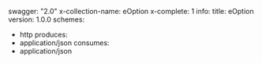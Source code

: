 swagger: "2.0"
x-collection-name: eOption
x-complete: 1
info:
  title: eOption
  version: 1.0.0
schemes:
- http
produces:
- application/json
consumes:
- application/json